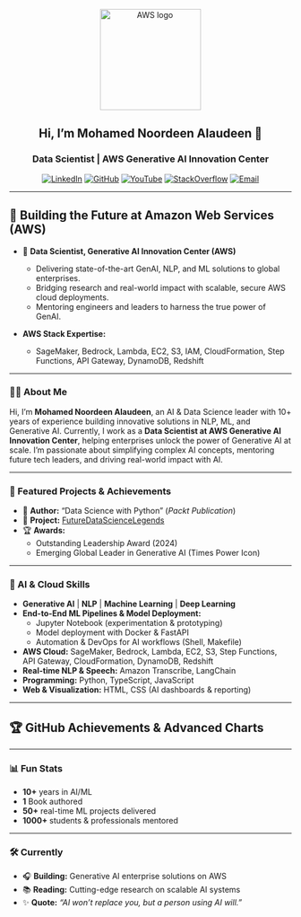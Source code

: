 <p align="center">
  <a href="https://aws.amazon.com/" target="_blank">
    <img src="https://upload.wikimedia.org/wikipedia/commons/9/93/Amazon_Web_Services_Logo.svg" width="180" alt="AWS logo"/>
  </a>
</p>

<h2 align="center">Hi, I’m Mohamed Noordeen Alaudeen 👋</h2>
<h3 align="center"><strong>Data Scientist | AWS Generative AI Innovation Center</strong></h3>

<p align="center">
  <a href="https://www.linkedin.com/in/nursnaaz"><img alt="LinkedIn" src="https://img.shields.io/badge/LinkedIn-blue?logo=linkedin&logoColor=white"></a>
  <a href="https://github.com/nursnaaz"><img alt="GitHub" src="https://img.shields.io/badge/GitHub-181717?logo=github&logoColor=white"></a>
  <a href="https://www.youtube.com/watch?v=njOfQ7UX8zk"><img alt="YouTube" src="https://img.shields.io/badge/YouTube-red?logo=youtube&logoColor=white"></a>
  <a href="https://stackoverflow.com/users/6949469/noordeen"><img alt="StackOverflow" src="https://img.shields.io/badge/StackOverflow-F58025?logo=stackoverflow&logoColor=white"></a>
  <a href="mailto:nursnaaz@gmail.com"><img alt="Email" src="https://img.shields.io/badge/Email-D14836?logo=gmail&logoColor=white"></a>
</p>

---

## 🚀 Building the Future at Amazon Web Services (AWS)

- 🎯 **Data Scientist, Generative AI Innovation Center (AWS)**
  - Delivering state-of-the-art GenAI, NLP, and ML solutions to global enterprises.
  - Bridging research and real-world impact with scalable, secure AWS cloud deployments.
  - Mentoring engineers and leaders to harness the true power of GenAI.

- **AWS Stack Expertise:**
  - SageMaker, Bedrock, Lambda, EC2, S3, IAM, CloudFormation, Step Functions, API Gateway, DynamoDB, Redshift

---

### 👨‍💻 About Me

Hi, I’m **Mohamed Noordeen Alaudeen**, an AI & Data Science leader with 10+ years of experience building innovative solutions in NLP, ML, and Generative AI. Currently, I work as a **Data Scientist at AWS Generative AI Innovation Center**, helping enterprises unlock the power of Generative AI at scale. I’m passionate about simplifying complex AI concepts, mentoring future tech leaders, and driving real-world impact with AI.

---

### 🌟 Featured Projects & Achievements

- 📘 **Author:** “Data Science with Python” (*Packt Publication*)
- 🚀 **Project:** [FutureDataScienceLegends](https://github.com/nursnaaz/FutureDataScienceLegends)
- 🏆 **Awards:**  
  - Outstanding Leadership Award (2024)  
  - Emerging Global Leader in Generative AI (Times Power Icon)

---

### 🚀 AI & Cloud Skills

- **Generative AI** | **NLP** | **Machine Learning** | **Deep Learning**
- **End-to-End ML Pipelines & Model Deployment:**  
  - Jupyter Notebook (experimentation & prototyping)  
  - Model deployment with Docker & FastAPI  
  - Automation & DevOps for AI workflows (Shell, Makefile)
- **AWS Cloud:** SageMaker, Bedrock, Lambda, EC2, S3, Step Functions, API Gateway, CloudFormation, DynamoDB, Redshift
- **Real-time NLP & Speech:** Amazon Transcribe, LangChain
- **Programming:** Python, TypeScript, JavaScript
- **Web & Visualization:** HTML, CSS (AI dashboards & reporting)

---

## 🏆 GitHub Achievements & Advanced Charts

---

### 📊 Fun Stats

- **10+** years in AI/ML
- **1** Book authored
- **50+** real-time ML projects delivered
- **1000+** students & professionals mentored

---

### 🛠️ Currently

- 🎧 **Building:** Generative AI enterprise solutions on AWS
- 📚 **Reading:** Cutting-edge research on scalable AI systems
- ✨ **Quote:** *“AI won’t replace you, but a person using AI will.”*